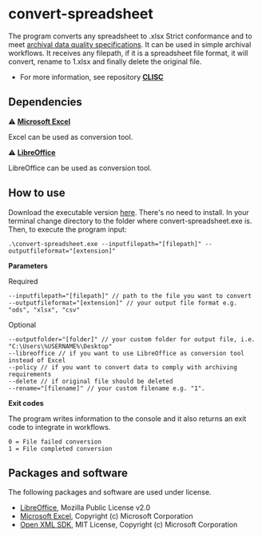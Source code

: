 # convert-spreadsheet
The program converts any spreadsheet to .xlsx Strict conformance and to meet [archival data quality specifications](https://github.com/Asbjoedt/CLISC/wiki/Archival-Data-Quality). It can be used in simple archival workflows. It receives any filepath, if it is a spreadsheet file format, it will convert, rename to 1.xlsx and finally delete the original file.

* For more information, see repository **[CLISC](https://github.com/Asbjoedt/CLISC)**

## Dependencies
:warning: **[Microsoft Excel](https://www.microsoft.com/en-us/microsoft-365/excel)**

Excel can be used as conversion tool.

:warning: **[LibreOffice](https://libreoffice.org)**

LibreOffice can be used as conversion tool.

## How to use
Download the executable version [here](https://github.com/Asbjoedt/convert-spreadsheet/releases). There's no need to install. In your terminal change directory to the folder where convert-spreadsheet.exe is. Then, to execute the program input:
```
.\convert-spreadsheet.exe --inputfilepath="[filepath]" --outputfileformat="[extension]"
```

**Parameters**

Required
```
--inputfilepath="[filepath]" // path to the file you want to convert
--outputfileformat="[extension]" // your output file format e.g. "ods", "xlsx", "csv"
```
Optional
```
--outputfolder="[folder]" // your custom folder for output file, i.e. "C:\Users\%USERNAME%\Desktop"
--libreoffice // if you want to use LibreOffice as conversion tool instead of Excel
--policy // if you want to convert data to comply with archiving requirements
--delete // if original file should be deleted
--rename="[filename]" // your custom filename e.g. "1".
```

**Exit codes**

The program writes information to the console and it also returns an exit code to integrate in workflows.
```
0 = File failed conversion
1 = File completed conversion
```

## Packages and software
The following packages and software are used under license.
* [LibreOffice](https://www.libreoffice.org/), Mozilla Public License v2.0
* [Microsoft Excel](https://www.microsoft.com/en-us/microsoft-365/excel), Copyright (c) Microsoft Corporation
* [Open XML SDK](https://github.com/OfficeDev/Open-XML-SDK), MIT License, Copyright (c) Microsoft Corporation
